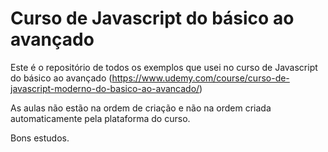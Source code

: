 # Curso de Javascript do básico ao avançado

Este é o repositório de todos os exemplos que usei no curso de 
Javascript do básico ao avançado (https://www.udemy.com/course/curso-de-javascript-moderno-do-basico-ao-avancado/)

As aulas não estão na ordem de criação e não na ordem criada automaticamente
pela plataforma do curso.

Bons estudos.
